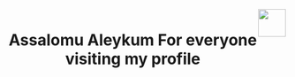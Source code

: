 <div style="text-align: center; display: flex; justify-content: center;">
  <h1>Assalomu Aleykum For everyone visiting my profile</h1> 
  <img src="https://media4.giphy.com/media/kReKcfrs1YoTmt2AQt/giphy.gif?cid=ecf05e4754v9orsp384y70yzsyh1p5z4hb9yhhkoy0594ea0&rid=giphy.gif&ct=s" width="50px">
</div>
